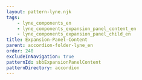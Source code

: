 ```yaml
---
layout: pattern-lyne.njk
tags: 
    - lyne_components_en
    - lyne_components_expansion_panel_content_en
    - lyne_components_expansion_panel_child_en
title: Expansion-Panel-Content
parent: accordion-folder-lyne_en
order: 240
excludeInNavigation: true
patternId: sbbExpansionPanelContent
patternDirectory: accordion
---
```

